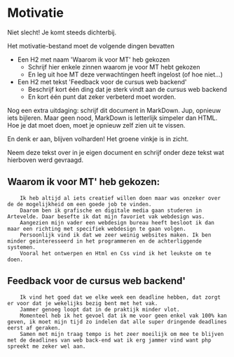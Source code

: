 # Motivatie


Niet slecht! Je komt steeds dichterbij.

Het motivatie-bestand moet de volgende dingen bevatten

- Een H2 met naam 'Waarom ik voor MT' heb gekozen
  - Schrijf hier enkele zinnen waarom je voor MT hebt gekozen
  - En leg uit hoe MT deze verwachtingen heeft ingelost (of hoe niet...)
- Een H2 met tekst 'Feedback voor de cursus web backend'
  - Beschrijf kort één ding dat je sterk vindt aan de cursus web backend
  - En kort één punt dat zeker verbeterd moet worden.

Nog een extra uitdaging: schrijf dit document in MarkDown. Jup, opnieuw iets bijleren. Maar geen nood, MarkDown is letterlijk simpeler dan HTML. Hoe je dat moet doen, moet je opnieuw zelf zien uit te vissen.

En denk er aan, blijven volharden! Het groene vinkje is in zicht.

Neem deze tekst over in je eigen document en schrijf onder deze tekst wat hierboven werd gevraagd.


## Waarom ik voor MT' heb gekozen:

        Ik heb altijd al iets creatief willen doen maar was onzeker over de de mogelijkheid om een goede job te vinden.
        Daarom ben ik grafische en digitale media gaan studeren in Artevelde. Daar besefte ik dat mijn favoriet vak webdesign was.
        Aangezien mijn vader een webdesign bureau heeft besloot ik dan maar een richting met specifiek webdesign te gaan volgen.
        Persoonlijk vind ik dat we zeer weinig websites maken. Ik ben minder geinteresseerd in het programmeren en de achterliggende systemen.
        Vooral het ontwerpen en Html en Css vind ik het leukste om te doen.

## Feedback voor de cursus web backend'

        Ik vind het goed dat we elke week een deadline hebben, dat zorgt er voor dat je wekelijks bezig bent met het vak.
        Jammer genoeg loopt dat in de praktijk minder vlot.
        Momenteel heb ik het gevoel dat ik me voor geen enkel vak 100% kan geven, ik moet mijn tijd zo indelen dat alle super dringende deadlines eerst af geraken.
        Samen met mijn traag tempo is het zeer moeilijk om mee te blijven met de deadlines van web back-end wat ik erg jammer vind want php spreekt me zeker wel aan.
